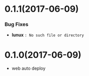 # 0.1.1(2017-06-09)
### Bug Fixes
* **lunux** `: No such file or directory`

# 0.1.0(2017-06-09)
* web auto deploy
